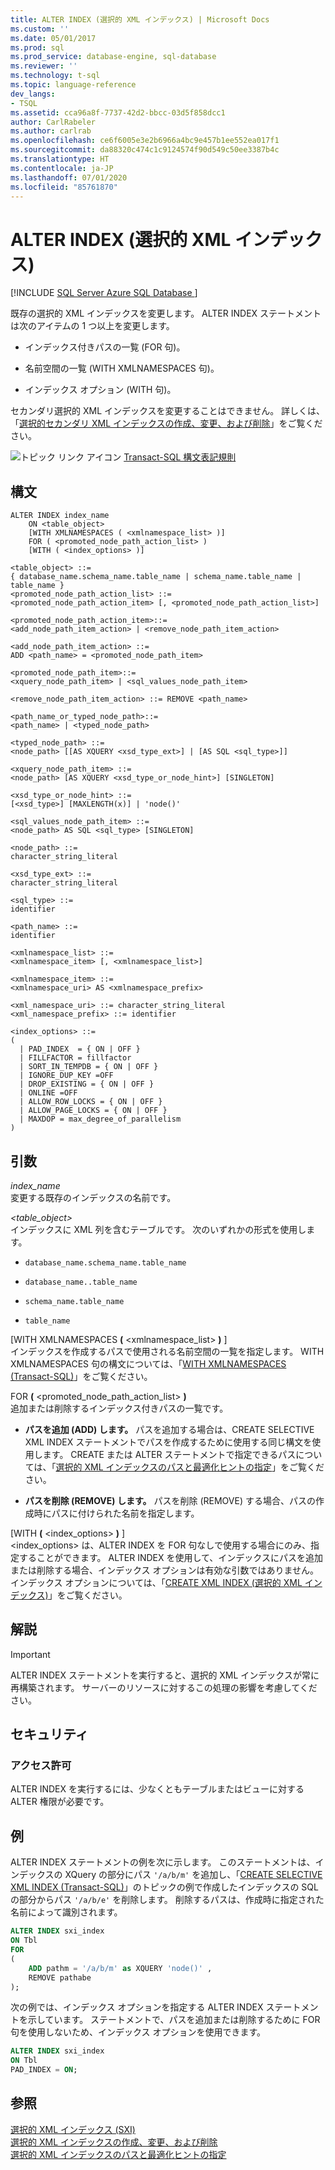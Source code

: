 ```yaml
---
title: ALTER INDEX (選択的 XML インデックス) | Microsoft Docs
ms.custom: ''
ms.date: 05/01/2017
ms.prod: sql
ms.prod_service: database-engine, sql-database
ms.reviewer: ''
ms.technology: t-sql
ms.topic: language-reference
dev_langs:
- TSQL
ms.assetid: cca96a8f-7737-42d2-bbcc-03d5f858dcc1
author: CarlRabeler
ms.author: carlrab
ms.openlocfilehash: ce6f6005e3e2b6966a4bc9e457b1ee552ea017f1
ms.sourcegitcommit: da88320c474c1c9124574f90d549c50ee3387b4c
ms.translationtype: HT
ms.contentlocale: ja-JP
ms.lasthandoff: 07/01/2020
ms.locfileid: "85761870"
---
```

# <a name="alter-index-selective-xml-indexes"></a>ALTER INDEX (選択的 XML インデックス)
[!INCLUDE [SQL Server Azure SQL Database ](../../includes/applies-to-version/sql-asdb.md)]

  既存の選択的 XML インデックスを変更します。 ALTER INDEX ステートメントは次のアイテムの 1 つ以上を変更します。  
  
-   インデックス付きパスの一覧 (FOR 句)。  
  
-   名前空間の一覧 (WITH XMLNAMESPACES 句)。  
  
-   インデックス オプション (WITH 句)。  
  
 セカンダリ選択的 XML インデックスを変更することはできません。 詳しくは、「[選択的セカンダリ XML インデックスの作成、変更、および削除](../../relational-databases/xml/create-alter-and-drop-secondary-selective-xml-indexes.md)」をご覧ください。  
  
 ![トピック リンク アイコン](../../database-engine/configure-windows/media/topic-link.gif "トピック リンク アイコン") [Transact-SQL 構文表記規則](../../t-sql/language-elements/transact-sql-syntax-conventions-transact-sql.md)  
  
## <a name="syntax"></a>構文  
  
```syntaxsql
ALTER INDEX index_name  
    ON <table_object>   
    [WITH XMLNAMESPACES ( <xmlnamespace_list> )]  
    FOR ( <promoted_node_path_action_list> )  
    [WITH ( <index_options> )]  
  
<table_object> ::=   
{ database_name.schema_name.table_name | schema_name.table_name | table_name }  
<promoted_node_path_action_list> ::=   
<promoted_node_path_action_item> [, <promoted_node_path_action_list>]  
  
<promoted_node_path_action_item>::=   
<add_node_path_item_action> | <remove_node_path_item_action>  
  
<add_node_path_item_action> ::=  
ADD <path_name> = <promoted_node_path_item>  
  
<promoted_node_path_item>::=  
<xquery_node_path_item> | <sql_values_node_path_item>  
  
<remove_node_path_item_action> ::= REMOVE <path_name>   
  
<path_name_or_typed_node_path>::=   
<path_name> | <typed_node_path>  
  
<typed_node_path> ::=   
<node_path> [[AS XQUERY <xsd_type_ext>] | [AS SQL <sql_type>]]  
  
<xquery_node_path_item> ::=   
<node_path> [AS XQUERY <xsd_type_or_node_hint>] [SINGLETON]  
  
<xsd_type_or_node_hint> ::=   
[<xsd_type>] [MAXLENGTH(x)] | 'node()'  
  
<sql_values_node_path_item> ::=   
<node_path> AS SQL <sql_type> [SINGLETON]  
  
<node_path> ::=   
character_string_literal  
  
<xsd_type_ext> ::=   
character_string_literal  
  
<sql_type> ::=   
identifier  
  
<path_name> ::=   
identifier  
  
<xmlnamespace_list> ::=   
<xmlnamespace_item> [, <xmlnamespace_list>]  
  
<xmlnamespace_item> ::=   
<xmlnamespace_uri> AS <xmlnamespace_prefix>  
  
<xml_namespace_uri> ::= character_string_literal  
<xml_namespace_prefix> ::= identifier  
  
<index_options> ::=   
(   
  | PAD_INDEX  = { ON | OFF }  
  | FILLFACTOR = fillfactor  
  | SORT_IN_TEMPDB = { ON | OFF }  
  | IGNORE_DUP_KEY =OFF  
  | DROP_EXISTING = { ON | OFF }  
  | ONLINE =OFF  
  | ALLOW_ROW_LOCKS = { ON | OFF }  
  | ALLOW_PAGE_LOCKS = { ON | OFF }  
  | MAXDOP = max_degree_of_parallelism  
)  
```  
  
##  <a name="arguments"></a><a name="Arguments"></a> 引数  
 *index_name*  
 変更する既存のインデックスの名前です。  
  
 *\<table_object>*  
 インデックスに XML 列を含むテーブルです。 次のいずれかの形式を使用します。  
  
-   `database_name.schema_name.table_name`  
  
-   `database_name..table_name`  
  
-   `schema_name.table_name`  
  
-   `table_name`  
  
 [WITH XMLNAMESPACES **(** \<xmlnamespace_list> **)** ]  
 インデックスを作成するパスで使用される名前空間の一覧を指定します。 WITH XMLNAMESPACES 句の構文については、「[WITH XMLNAMESPACES &#40;Transact-SQL&#41;](../../t-sql/xml/with-xmlnamespaces.md)」をご覧ください。  
  
 FOR **(** \<promoted_node_path_action_list> **)**  
 追加または削除するインデックス付きパスの一覧です。  
  
-   **パスを追加 (ADD) します。** パスを追加する場合は、CREATE SELECTIVE XML INDEX ステートメントでパスを作成するために使用する同じ構文を使用します。 CREATE または ALTER ステートメントで指定できるパスについては、「[選択的 XML インデックスのパスと最適化ヒントの指定](../../relational-databases/xml/specify-paths-and-optimization-hints-for-selective-xml-indexes.md)」をご覧ください。  
  
-   **パスを削除 (REMOVE) します。** パスを削除 (REMOVE) する場合、パスの作成時にパスに付けられた名前を指定します。  
  
 [WITH **(** \<index_options> **)** ]  
 \<index_options> は、ALTER INDEX を FOR 句なしで使用する場合にのみ、指定することができます。 ALTER INDEX を使用して、インデックスにパスを追加または削除する場合、インデックス オプションは有効な引数ではありません。 インデックス オプションについては、「[CREATE XML INDEX &#40;選択的 XML インデックス&#41;](../../t-sql/statements/create-xml-index-selective-xml-indexes.md)」をご覧ください。  
  
## <a name="remarks"></a>解説  
  
> [!IMPORTANT]  
>  ALTER INDEX ステートメントを実行すると、選択的 XML インデックスが常に再構築されます。 サーバーのリソースに対するこの処理の影響を考慮してください。  
  
## <a name="security"></a>セキュリティ  
  
### <a name="permissions"></a>アクセス許可  
 ALTER INDEX を実行するには、少なくともテーブルまたはビューに対する ALTER 権限が必要です。  
  
## <a name="examples"></a>例  
 ALTER INDEX ステートメントの例を次に示します。 このステートメントは、インデックスの XQuery の部分にパス `'/a/b/m'` を追加し、「[CREATE SELECTIVE XML INDEX &#40;Transact-SQL&#41;](../../t-sql/statements/create-selective-xml-index-transact-sql.md)」のトピックの例で作成したインデックスの SQL の部分からパス `'/a/b/e'` を削除します。 削除するパスは、作成時に指定された名前によって識別されます。  
  
```sql  
ALTER INDEX sxi_index  
ON Tbl  
FOR   
(  
    ADD pathm = '/a/b/m' as XQUERY 'node()' ,  
    REMOVE pathabe  
);  
```  
  
 次の例では、インデックス オプションを指定する ALTER INDEX ステートメントを示しています。 ステートメントで、パスを追加または削除するために FOR 句を使用しないため、インデックス オプションを使用できます。  
  
```sql  
ALTER INDEX sxi_index  
ON Tbl  
PAD_INDEX = ON;  
```  
  
## <a name="see-also"></a>参照  
 [選択的 XML インデックス &#40;SXI&#41;](../../relational-databases/xml/selective-xml-indexes-sxi.md)   
 [選択的 XML インデックスの作成、変更、および削除](../../relational-databases/xml/create-alter-and-drop-selective-xml-indexes.md)   
 [選択的 XML インデックスのパスと最適化ヒントの指定](../../relational-databases/xml/specify-paths-and-optimization-hints-for-selective-xml-indexes.md)  
  
  
